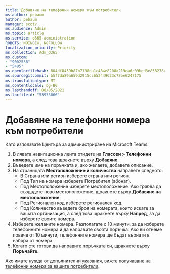 ```yaml
---
title: Добавяне на телефонни номера към потребители
ms.author: pebaum
author: pebaum
manager: scotv
ms.audience: Admin
ms.topic: article
ms.service: o365-administration
ROBOTS: NOINDEX, NOFOLLOW
localization_priority: Priority
ms.collection: Adm_O365
ms.custom:
- "9002538"
- "5485"
ms.openlocfilehash: 804df8439b87b7138da1c484e8208a219ea6c09bed3e858278e4334c0c6612cb
ms.sourcegitcommit: b5f7da89a650d2915dc652449623c78be6247175
ms.translationtype: MT
ms.contentlocale: bg-BG
ms.lasthandoff: 08/05/2021
ms.locfileid: "53953066"
---
```

# <a name="adding-phone-numbers-to-users"></a>Добавяне на телефонни номера към потребители

Като използвате Центъра за администриране на Microsoft Teams:

1. В лявата навигационна лента отидете на **Гласови > Телефонни номера**, а след това щракнете върху **Добавяне**.
2. Въведете име на поръчката и, ако желаете, добавете описание.
3. На страницата **Местоположение и количество** направете следното:
    - В Страна или регион изберете страна или регион.
    - Под Тип на номера изберете Потребител (абонат).
    - Под Местоположение изберете местоположение. Ако трябва да създадете ново местоположение, щракнете върху **Добавяне на местоположение**.
    - Под Регионален код изберете регионален код.
    - Под Количество въведете броя на номерата, които искате за вашата организация, а след това щракнете върху **Напред**, за да изберете своите номера.
4. Изберете желаните номера. Разполагате с 10 минути, за да изберете телефонните номера и да направите своята поръчка. Ако ви отнеме повече от 10 минути, телефонните номера ще бъдат върнати в набора от номера.
5. Когато сте готови да направите поръчката си, щракнете върху **Поръчайте**.

Ако имате нужда от допълнителни указания, вижте [получаване на телефонни номера за вашите потребители](https://docs.microsoft.com/microsoftteams/getting-phone-numbers-for-your-users).
